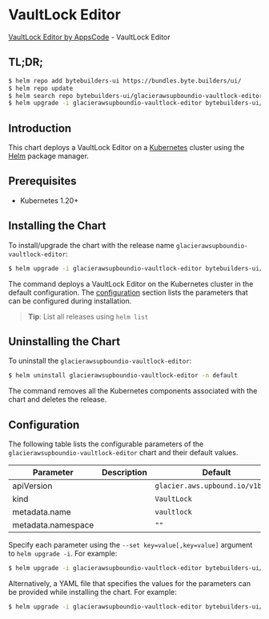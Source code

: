 # VaultLock Editor

[VaultLock Editor by AppsCode](https://byte.builders) - VaultLock Editor

## TL;DR;

```bash
$ helm repo add bytebuilders-ui https://bundles.byte.builders/ui/
$ helm repo update
$ helm search repo bytebuilders-ui/glacierawsupboundio-vaultlock-editor --version=v0.4.18
$ helm upgrade -i glacierawsupboundio-vaultlock-editor bytebuilders-ui/glacierawsupboundio-vaultlock-editor -n default --create-namespace --version=v0.4.18
```

## Introduction

This chart deploys a VaultLock Editor on a [Kubernetes](http://kubernetes.io) cluster using the [Helm](https://helm.sh) package manager.

## Prerequisites

- Kubernetes 1.20+

## Installing the Chart

To install/upgrade the chart with the release name `glacierawsupboundio-vaultlock-editor`:

```bash
$ helm upgrade -i glacierawsupboundio-vaultlock-editor bytebuilders-ui/glacierawsupboundio-vaultlock-editor -n default --create-namespace --version=v0.4.18
```

The command deploys a VaultLock Editor on the Kubernetes cluster in the default configuration. The [configuration](#configuration) section lists the parameters that can be configured during installation.

> **Tip**: List all releases using `helm list`

## Uninstalling the Chart

To uninstall the `glacierawsupboundio-vaultlock-editor`:

```bash
$ helm uninstall glacierawsupboundio-vaultlock-editor -n default
```

The command removes all the Kubernetes components associated with the chart and deletes the release.

## Configuration

The following table lists the configurable parameters of the `glacierawsupboundio-vaultlock-editor` chart and their default values.

|     Parameter      | Description |                   Default                   |
|--------------------|-------------|---------------------------------------------|
| apiVersion         |             | <code>glacier.aws.upbound.io/v1beta1</code> |
| kind               |             | <code>VaultLock</code>                      |
| metadata.name      |             | <code>vaultlock</code>                      |
| metadata.namespace |             | <code>""</code>                             |


Specify each parameter using the `--set key=value[,key=value]` argument to `helm upgrade -i`. For example:

```bash
$ helm upgrade -i glacierawsupboundio-vaultlock-editor bytebuilders-ui/glacierawsupboundio-vaultlock-editor -n default --create-namespace --version=v0.4.18 --set apiVersion=glacier.aws.upbound.io/v1beta1
```

Alternatively, a YAML file that specifies the values for the parameters can be provided while
installing the chart. For example:

```bash
$ helm upgrade -i glacierawsupboundio-vaultlock-editor bytebuilders-ui/glacierawsupboundio-vaultlock-editor -n default --create-namespace --version=v0.4.18 --values values.yaml
```
